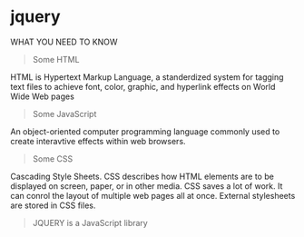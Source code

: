 # jquery

WHAT YOU NEED TO KNOW 

> Some HTML

HTML is Hypertext Markup Language, a standerdized system for tagging text files to achieve font, color, graphic, and hyperlink effects on World Wide Web pages

> Some JavaScript

An object-oriented computer programming language commonly used to create interavtive effects within web browsers.

> Some CSS

Cascading Style Sheets.  CSS describes how HTML elements are to be displayed on screen, paper, or in other media.  CSS saves a lot of work.  It can conrol the layout of multiple web pages all at once.  External stylesheets are stored in CSS files. 

> JQUERY is a JavaScript library


